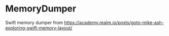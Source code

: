# MemoryDumper

Swift memory dumper from https://academy.realm.io/posts/goto-mike-ash-exploring-swift-memory-layout/
